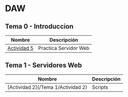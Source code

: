# DAW

## Tema 0 - Introduccion

| Nombre | Descripción |
| ------ | ----------- |
| [Actividad 5](/Tema0/Actividad5) | Practica Servidor Web |

## Tema 1 - Servidores Web

| Nombre | Descripción |
| ------ | ----------- |
| [Actividad 2](/Tema 1/Actividad 2) | Scripts |
